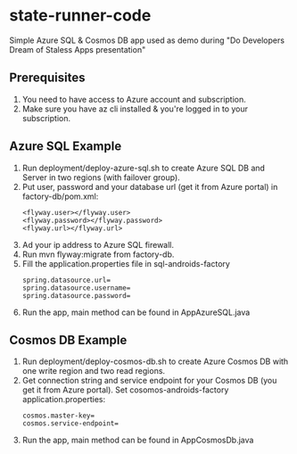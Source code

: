 # state-runner-code
Simple Azure SQL &amp; Cosmos DB app used as demo during "Do Developers Dream of Staless Apps presentation"

## Prerequisites
1. You need to have access to Azure account and subscription.
2. Make sure you have az cli installed & you're logged in to your subscription.

## Azure SQL Example
1. Run deployment/deploy-azure-sql.sh to create Azure SQL DB and Server in two regions (with failover group).
2. Put user, password and your database url (get it from Azure portal) in factory-db/pom.xml:
   ```
   <flyway.user></flyway.user>
   <flyway.password></flyway.password>
   <flyway.url></flyway.url>
   ```
3. Ad your ip address to Azure SQL firewall.
4. Run mvn flyway:migrate from factory-db.   
5. Fill the application.properties file in sql-androids-factory
   ```
   spring.datasource.url=
   spring.datasource.username=
   spring.datasource.password=
   ```
6. Run the app, main method can be found in AppAzureSQL.java   

## Cosmos DB Example
1. Run deployment/deploy-cosmos-db.sh to create Azure Cosmos DB with one write region and two read regions.
2. Get connection string and service endpoint for your Cosmos DB (you get it from Azure portal). Set cosomos-androids-factory application.properties:
   ```
   cosmos.master-key=
   cosmos.service-endpoint=
   ```
3. Run the app, main method can be found in AppCosmosDb.java   
